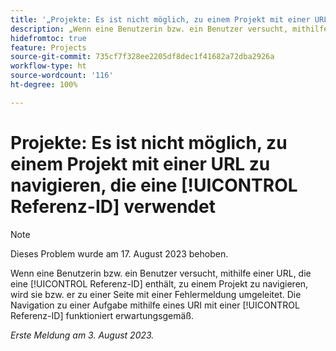 ```yaml
---
title: '„Projekte: Es ist nicht möglich, zu einem Projekt mit einer URL zu navigieren, die eine Referenz-ID verwendet“'
description: „Wenn eine Benutzerin bzw. ein Benutzer versucht, mithilfe einer URL, die eine Referenz-ID-Nummer enthält, zu einem Projekt zu navigieren, wird sie bzw. er zu einer Seite mit einer Fehlermeldung umgeleitet. Die Navigation zu einer Aufgabe mithilfe eines URI mit einer Referenz-ID funktioniert erwartungsgemäß.“
hidefromtoc: true
feature: Projects
source-git-commit: 735cf7f328ee2205df8dec1f41682a72dba2926a
workflow-type: ht
source-wordcount: '116'
ht-degree: 100%

---
```



# Projekte: Es ist nicht möglich, zu einem Projekt mit einer URL zu navigieren, die eine [!UICONTROL Referenz-ID] verwendet

>[!NOTE]
>
>Dieses Problem wurde am 17. August 2023 behoben.

Wenn eine Benutzerin bzw. ein Benutzer versucht, mithilfe einer URL, die eine [!UICONTROL Referenz-ID] enthält, zu einem Projekt zu navigieren, wird sie bzw. er zu einer Seite mit einer Fehlermeldung umgeleitet. Die Navigation zu einer Aufgabe mithilfe eines URI mit einer [!UICONTROL Referenz-ID] funktioniert erwartungsgemäß.

_Erste Meldung am 3. August 2023._

